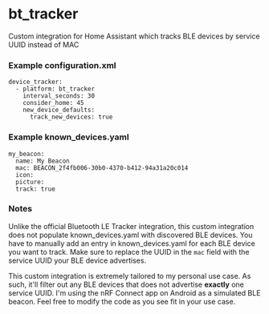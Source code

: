 # bt_tracker
Custom integration for Home Assistant which tracks BLE devices by service UUID instead of MAC

### Example configuration.xml
```
device_tracker:
  - platform: bt_tracker
    interval_seconds: 30
    consider_home: 45
    new_device_defaults:
      track_new_devices: true
```

### Example known_devices.yaml
```
my_beacon:
  name: My Beacon
  mac: BEACON_2f4fb006-30b0-4370-b412-94a31a20c014
  icon:
  picture:
  track: true
```

### Notes
Unlike the official Bluetooth LE Tracker integration, this custom integration does not populate known_devices.yaml with discovered BLE devices. 
You have to manually add an entry in known_devices.yaml for each BLE device you want to track. Make sure to replace the UUID in the `mac` field with 
the service UUID your BLE device advertises. 

This custom integration is extremely tailored to my personal use case. As such, it'll filter out any BLE devices that does not advertise **exactly** one service UUID.
I'm using the nRF Connect app on Android as a simulated BLE beacon. Feel free to modify the code as you see fit in your use case. 
